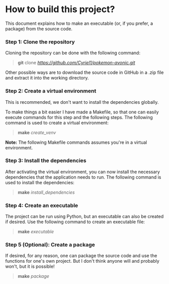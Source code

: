 # How to build this project?

This document explains how to make an executable (or, if you prefer, a package) from the source code.

### Step 1: Clone the repository

Cloning the repository can be done with the following command:

> **git** clone *https://github.com/Cyriel1/pokemon-avonic.git*

Other possible ways are to download the source code in GitHub in a .zip file and extract it into the working directory.

### Step 2: Create a virtual environment

This is recommended, we don't want to install the dependencies globally.

To make things a bit easier I have made a Makefile, so that one can easily execute commands for this step and the following steps. The following command is used to create a virtual environment:

> **make** *create_venv*

**Note:** The following Makefile commands assumes you're in a virtual environment.

### Step 3: Install the dependencies

After activating the virtual environment, you can now install the necessary dependencies that the application needs to run. The following command is used to install the dependencies:

> **make** *install_dependencies*

### Step 4: Create an executable

The project can be run using Python, but an executable can also be created if desired. Use the following command to create an executable file:

> **make** *executable*

### Step 5 (Optional): Create a package

If desired, for any reason, one can package the source code and use the functions for one's own project. But I don't think anyone will and probably won't, but it is possible!

> **make** *package*
